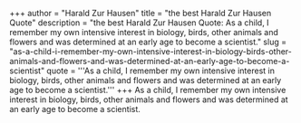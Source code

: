 +++
author = "Harald Zur Hausen"
title = "the best Harald Zur Hausen Quote"
description = "the best Harald Zur Hausen Quote: As a child, I remember my own intensive interest in biology, birds, other animals and flowers and was determined at an early age to become a scientist."
slug = "as-a-child-i-remember-my-own-intensive-interest-in-biology-birds-other-animals-and-flowers-and-was-determined-at-an-early-age-to-become-a-scientist"
quote = '''As a child, I remember my own intensive interest in biology, birds, other animals and flowers and was determined at an early age to become a scientist.'''
+++
As a child, I remember my own intensive interest in biology, birds, other animals and flowers and was determined at an early age to become a scientist.

